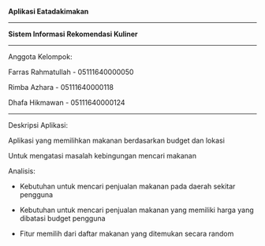 **Aplikasi Eatadakimakan**

_____________________________________________________________

**Sistem Informasi Rekomendasi Kuliner**

_____________________________________________________________

Anggota Kelompok: 

Farras Rahmatullah - 05111640000050

Rimba Azhara - 05111640000118

Dhafa Hikmawan - 05111640000124

_____________________________________________________________


Deskripsi Aplikasi:

Aplikasi yang memilihkan makanan berdasarkan budget dan lokasi

Untuk mengatasi masalah kebingungan mencari makanan

Analisis:

- Kebutuhan untuk mencari penjualan makanan pada daerah sekitar pengguna

- Kebutuhan untuk mencari penjualan makanan yang memiliki harga yang dibatasi budget pengguna

- Fitur memilih dari daftar makanan yang ditemukan secara random

